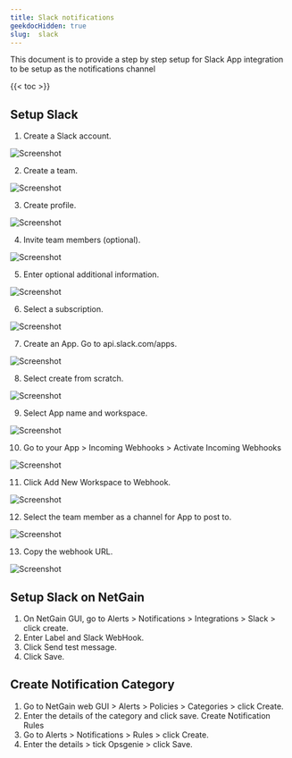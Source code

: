 ```yaml
---
title: Slack notifications
geekdocHidden: true
slug:  slack
---
```

This document is to provide a step by step setup for Slack App integration to be setup as the notifications channel

<!-- spellchecker-disable -->

{{< toc >}}

<!-- spellchecker-enable -->

## Setup Slack

1. Create a Slack account.

<img src="/modules/alerts/integrations/images/slack/slack-create-account.png" alt="Screenshot" style="max-width: 400px">

2. Create a team.

<img src="/modules/alerts/integrations/images/slack/slack-create-team.png" alt="Screenshot" style="max-width: 400px">

3. Create profile.

<img src="/modules/alerts/integrations/images/slack/slack-create-profile.png" alt="Screenshot" style="max-width: 400px">

4. Invite team members (optional).

<img src="/modules/alerts/integrations/images/slack/slack-invite-team.png" alt="Screenshot" style="max-width: 400px">

5. Enter optional additional information.

<img src="/modules/alerts/integrations/images/slack/slack-team-info.png" alt="Screenshot" style="max-width: 400px">

6. Select a subscription.

<img src="/modules/alerts/integrations/images/slack/slack-plan-options.png" alt="Screenshot" style="max-width: 400px">

7. Create an App. Go to api.slack.com/apps.

<img src="/modules/alerts/integrations/images/slack/slack-create-app.png" alt="Screenshot" style="max-width: 400px">

8. Select create from scratch.

<img src="/modules/alerts/integrations/images/slack/slack-create-app-options.png" alt="Screenshot" style="max-width: 400px">

9. Select App name and workspace.

<img src="/modules/alerts/integrations/images/slack/slack-app-name.png" alt="Screenshot" style="max-width: 400px">

10. Go to your App > Incoming Webhooks > Activate Incoming Webhooks

<img src="/modules/alerts/integrations/images/slack/slack-enable-webhook.png" alt="Screenshot" style="max-width: 400px">

11. Click Add New Workspace to Webhook.

<img src="/modules/alerts/integrations/images/slack/slack-add-webhook.png" alt="Screenshot" style="max-width: 400px">

12.	Select the team member as a channel for App to post to.

<img src="/modules/alerts/integrations/images/slack/slack-add-member.png" alt="Screenshot" style="max-width: 400px">


13. Copy the webhook URL.

<img src="/modules/alerts/integrations/images/slack/slack-copy-webhook.png" alt="Screenshot" style="max-width: 400px">

## Setup Slack on NetGain

1. On NetGain GUI, go to Alerts > Notifications > Integrations > Slack > click create.
2. Enter Label and Slack WebHook.
3. Click Send test message.
4. Click Save.

## Create Notification Category

1. Go to NetGain web GUI >  Alerts > Policies > Categories > click Create.
2. Enter the details of the category and click save.
Create Notification Rules
1. Go to Alerts > Notifications > Rules > click Create.
2. Enter the details > tick Opsgenie > click Save.

